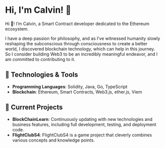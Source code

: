 # Hi, I'm Calvin! 👋

Hi 👋! I’m Calvin, a Smart Contract developer dedicated to the Ethereum ecosystem.

I have a deep passion for philosophy, and as I’ve witnessed humanity slowly reshaping the subconscious through consciousness to create a better world, I discovered blockchain technology, which can help in this journey.  So I consider building Web3 to be an incredibly meaningful endeavor, and I am committed to contributing to it.

## 🔧 Technologies & Tools

- **Programming Languages**: Solidity, Java, Go, TypeScript
- **Blockchain**: Ethereum, Smart Contracts, Web3.js, ether.js, Viem

## 🚀 Current Projects

- **BlockChainLearn**: Continuously updating with new technologies and business features, including full development, testing, and deployment code.
- **FlightClubS4**: FlightClubS4 is a game project that cleverly combines various concepts and knowledge points.
